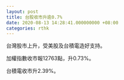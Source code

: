 ```yaml
---
layout: post
title: 台股收市升逾0.7%
date: 2020-08-13 14:28:41.000000000 +08:00
categories: rthk
---
```


台灣股市上升，受美股及台積電造好支持。

加權指數收市報12763點，升0.73%。

台積電收市升2.39%。
